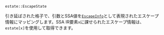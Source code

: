 ```
estate::EscapeState
```

引き延ばされた格子で、引数とSSA値を[`EscapeInfo`](@ref)として表現されたエスケープ情報にマッピングします。SSA IR要素`x`に課せられたエスケープ情報は、`estate[x]`を使用して取得できます。
